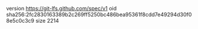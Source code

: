 version https://git-lfs.github.com/spec/v1
oid sha256:2fc2830163389b2c269ff5250bc486bea95361f8cdd7e49294d30f08e5c0c3c9
size 2214
